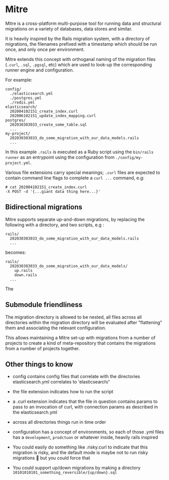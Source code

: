 # Mitre

Mitre is a cross-platform multi-purpose tool for running data and structural migrations on a variety of databases, data stores and similar.

It is heavily inspired by the Rails migration system, with a directory of migrations, the filenames prefixed with a timestamp which should be run once, and only once per environment.

Mitre extends this concept with orthoganal naming of the migration files (`.curl`, `.sql`, `.pgsql`, etc) which are used to look-up the corresponding runner engine and configuration.

For example:

```
config/
  ./elasticsearch.yml
  ./postgres.yml
  ./redis.yml
elasticsearch/
  202004102151_create_index.curl
  202006102151_update_index_mapping.curl
postgres/
  202030303033_create_some_table.sql
  ...
my-project/
  202030303033_do_some_migration_with_our_data_models.rails
  ...
```

In this example `.rails` is executed as a Ruby script using the `bin/rails runner` as an entrypoint using the configuration from `./config/my-project.yml`.

Various file extensions carry special meanings; `.curl` files are expected to contain command line flags to complete a `curl ...` command, e.g:

```
# cat 202004102151_create_index.curl
-X POST -d '{...giant data thing here...}'
```

## Bidirectional migrations

Mitre supports separate up-and-down migrations, by replacing the following with a directory, and two scripts, e.g :

```
rails/
  202030303033_do_some_migration_with_our_data_models.rails
  ...
```

becomes:

```
rails/
  202030303033_do_some_migration_with_our_data_models/
    up.rails
    down.rails
  ...
```

The

## Submodule friendliness

The migration directory is allowed to be nested, all files across all directories within the migration directory will be evaluated after "flattening" them and associating the relevant configuration.

This allows maintaining a Mitre set-up with migrations from a number of projects to create a kind of meta-repository that contains the migrations from a number of projects together.

## Other things to know

- config contains config files that correlate with the directories elasticsearch.yml correlates to 'elasticsearch/'

- the file extension indicates how to run the script

- a .curl extension indicates that the file in question contains params to pass to an invocation of curl, with connection params as described in the elasticsearch.yml

- across all directories things run in time order

- configuration has a concept of environments, so each of those .yml files has a `development`, `prodctuon` or whatever inside, heavily rails inspired

- You could easily do something like .risky.curl to indicate that this migration is risky, and the default mode is maybe not to run risky migrations :shrug: but you could force that

- You could support up/down migrations by making a directory `10101010101_something_reversible/{up/down}.sql`
